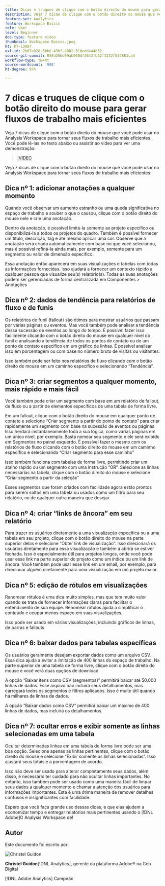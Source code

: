 ```yaml
---
title: Dicas e truques de clique com o botão direito do mouse para gerar fluxos de trabalho mais eficientes
description: Veja 7 dicas de clique com o botão direito do mouse que você pode usar no Analysis Workspace para tornar seus fluxos de trabalho mais eficientes.
feature-set: Analytics
feature: Workspace Basics
role: User
level: Beginner
doc-type: feature video
thumbnail: Workspace Basics.jpeg
kt: KT-13087
exl-id: 2bd7a828-5bb0-43bf-8802-310edd444d62
source-git-commit: 058d26bd99ab060df3633fb32f1232f534881ca4
workflow-type: tm+mt
source-wordcount: '908'
ht-degree: 97%

---
```


# 7 dicas e truques de clique com o botão direito do mouse para gerar fluxos de trabalho mais eficientes

Veja 7 dicas de clique com o botão direito do mouse que você pode usar no Analysis Workspace para tornar seus fluxos de trabalho mais eficientes. Você pode lê-las no texto abaixo ou assistir ao vídeo para ver uma demonstração.

>[!VIDEO](https://video.tv.adobe.com/v/3417736/?quality=12&learn=on)

Veja 7 dicas de clique com o botão direito do mouse que você pode usar no Analysis Workspace para tornar seus fluxos de trabalho mais eficientes:

## Dica nº 1: adicionar anotações a qualquer momento

Quando você observar um aumento estranho ou uma queda significativa no espaço de trabalho e souber o que o causou, clique com o botão direito do mouse nele e crie uma anotação.

Dentro da anotação, é possível limitá-la somente ao projeto específico ou disponibilizá-la a todos os projetos do quadro. Também é possível fornecer um título, descrição, tag e até mesmo aplicar uma cor. Observe que a anotação será criada automaticamente com base no que você selecionou, mas é possível refiná-la ainda mais, por exemplo, somente para um segmento ou valor de dimensão específico.

Essa anotação então aparecerá em suas visualizações e tabelas com todas as informações fornecidas. Isso ajudará a fornecer um contexto rápido a qualquer pessoa que visualize seu(s) relatório(s). Todas as suas anotações podem ser gerenciadas de forma centralizada em Componentes > Anotações

## Dica nº 2: dados de tendência para relatórios de fluxo e de funis

Os relatórios de funil (fallout) são ótimos para mostrar usuários que passam por várias páginas ou eventos. Mas você também pode analisar a tendência dessa sucessão de eventos ao longo do tempo. É possível fazer isso facilmente clicando com o botão direito do mouse em qualquer nível do funil e analisando a tendência de todos os pontos de contato ou de um ponto de contato específico em um gráfico de linhas. É possível analisar isso em porcentagem ou com base no número bruto de visitas ou visitantes.

Isso também pode ser feito nos relatórios de fluxo clicando com o botão direito do mouse em um caminho específico e selecionando “Tendência”.

## Dica nº 3: criar segmentos a qualquer momento, mais rápido e mais fácil

Você também pode criar um segmento com base em um relatório de fallout, de fluxo ou a partir de elementos específicos de uma tabela de forma livre.

Em um fallout, clique com o botão direito do mouse em qualquer ponto de contato e selecione “Criar segmento a partir do ponto de contato” para criar rapidamente um segmento com base na sucessão de eventos ou páginas. Isso herdará instantaneamente toda a sua lógica, como várias páginas em um único nível, por exemplo. Basta nomear seu segmento e ele será exibido em Segmentos no painel esquerdo. É possível fazer o mesmo com os relatórios de fluxo clicando com o botão direito do mouse em um caminho específico e selecionando “Criar segmento para esse caminho”

Isso também funciona com tabelas de forma livre, permitindo criar um atalho rápido ou um segmento com uma instrução “OR”. Selecione as linhas necessárias na tabela, clique com o botão direito do mouse e selecione “Criar segmento a partir da seleção”

Esses segmentos que foram criados com facilidade agora estão prontos para serem soltos em uma tabela ou usados como um filtro para seu relatório, ou de qualquer outra maneira que desejar.

## Dica nº 4: criar “links de âncora” em seu relatório

Para trazer os usuários diretamente a uma visualização específica ou a uma tabela em seu projeto, clique com o botão direito do mouse na parte superior delas e selecione “Obter link de visualização”. Isso direcionará os usuários diretamente para essa visualização e também a abrirá se estiver fechada. Isso é especialmente útil para projetos longos, onde você pode usar esse link na parte superior do projeto como um índice ou um link de âncora. Você também pode usar esse link em um email, por exemplo, para direcionar alguém diretamente para uma visualização em um projeto maior.

## Dica nº 5: edição de rótulos em visualizações

Renomear rótulos é uma dica muito simples, mas que tem muito valor quando se trata de fornecer informações claras para facilitar o entendimento de sua equipe. Renomear rótulos ajuda a simplificar o conteúdo e ocupar menos espaço em suas visualizações.

Isso pode ser usado em várias visualizações, incluindo gráficos de linhas, de barras e fallouts

## Dica nº 6: baixar dados para tabelas específicas

Os usuários geralmente desejam exportar dados como um arquivo CSV. Essa dica ajuda a evitar a limitação de 400 linhas do espaço de trabalho. Na parte superior de uma tabela de forma livre, clique com o botão direito do mouse e você verá duas opções de download

A opção “Baixar itens como CSV (segmentos)” permitirá baixar até 50.000 linhas de dados.  Esse arquivo não incluirá seus detalhamentos, mas carregará todos os segmentos e filtros aplicados. Isso é muito útil quando há milhares de linhas de dados.

A opção “Baixar dados como CSV” permitirá baixar um máximo de 400 linhas de dados, mas incluirá os detalhamentos.

## Dica nº 7: ocultar erros e exibir somente as linhas selecionadas em uma tabela

Ocultar determinadas linhas em uma tabela de forma livre pode ser uma boa opção. Selecione apenas as linhas pertinentes, clique com o botão direito do mouse e selecione “Exibir somente as linhas selecionadas”. Isso ajustará seus totais e a porcentagem de acordo.

Isso não deve ser usado para alterar completamente seus dados, além disso, é necessário ter cuidado para não ocultar linhas importantes. No entanto, isso também pode ser usado como uma maneira fácil de limpar seus dados a qualquer momento e chamar a atenção dos usuários para informações importantes. Esta é uma ótima maneira de remover detalhes confusos e insignificantes com facilidade.

Espero que você faça grande uso dessas dicas, e que elas ajudem a economizar tempo e entregar relatórios mais pertinentes usando o [!DNL Adobe]O Analysis Workspace de!

## Autor

Este documento foi escrito por:

![Christel Guidon](assets/christel-guidon.jpg)

**Christel Guidon**[!DNL Analytics], gerente da plataforma Adobe®  na Gen Digital

[!DNL Adobe Analytics] Campeão
